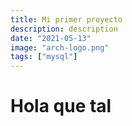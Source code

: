 ```yaml
---
title: Mi primer proyecto 
description: description
date: "2021-05-13"
image: "arch-logo.png"
tags: ["mysql"]
---
```


# Hola que tal
